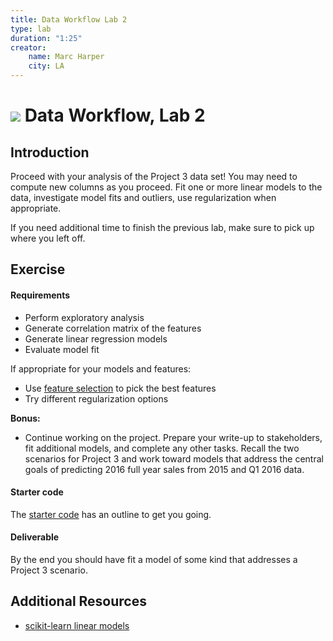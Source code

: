 ```yaml
---
title: Data Workflow Lab 2
type: lab
duration: "1:25"
creator:
    name: Marc Harper
    city: LA
---
```


# ![](https://ga-dash.s3.amazonaws.com/production/assets/logo-9f88ae6c9c3871690e33280fcf557f33.png) Data Workflow, Lab 2

## Introduction

Proceed with your analysis of the Project 3 data set! You may need to compute new columns as you proceed. Fit one or more linear models to the data, investigate model fits and outliers, use regularization when appropriate.

If you need additional time to finish the previous lab, make sure to pick up where you left off.

## Exercise

#### Requirements
- Perform exploratory analysis
- Generate correlation matrix of the features
- Generate linear regression models
- Evaluate model fit

If appropriate for your models and features:
- Use [feature selection](http://scikit-learn.org/stable/modules/feature_selection.html) to pick the best features
- Try different regularization options

**Bonus:**
- Continue working on the project. Prepare your write-up to stakeholders, fit additional models, and complete any other tasks. Recall the two scenarios for Project 3 and work toward models that address the central goals of predicting 2016 full year sales from 2015 and Q1 2016 data.

#### Starter code

The [starter code](/code/starter-code/3.4-Data-Workflow-Lab-2-starter.ipynb) has an outline to get you going.

#### Deliverable

By the end you should have fit a model of some kind that addresses a Project 3 scenario.

## Additional Resources

- [scikit-learn linear models](http://scikit-learn.org/stable/auto_examples/linear_model/plot_ols.html)
